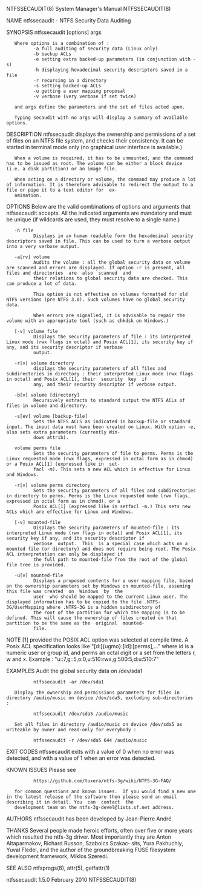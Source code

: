 NTFSSECAUDIT(8)                                                                   System Manager's Manual                                                                  NTFSSECAUDIT(8)

NAME
       ntfssecaudit - NTFS Security Data Auditing

SYNOPSIS
       ntfssecaudit [options] args

       Where options is a combination of :
              -a full auditing of security data (Linux only)
              -b backup ACLs
              -e setting extra backed-up parameters (in conjunction with -s)
              -h displaying hexadecimal security descriptors saved in a file
              -r recursing in a directory
              -s setting backed-up ACLs
              -u getting a user mapping proposal
              -v verbose (very verbose if set twice)

       and args define the parameters and the set of files acted upon.

       Typing secaudit with no args will display a summary of available options.

DESCRIPTION
       ntfssecaudit  displays  the ownership and permissions of a set of files on an NTFS file system, and checks their consistency. It can be started in terminal mode only (no graphical
       user interface is available.)

       When a volume is required, it has to be unmounted, and the command has to be issued as root. The volume can be either a block device (i.e. a disk partition) or an image file.

       When acting on a directory or volume, the command may produce a lot of information. It is therefore advisable to redirect the output to a file or pipe it to a text editor for  ex‐
       amination.

OPTIONS
       Below are the valid combinations of options and arguments that ntfssecaudit accepts. All the indicated arguments are mandatory and must be unique (if wildcards are used, they must
       resolve to a single name.)

       -h file
              Displays in an human readable form the hexadecimal security descriptors saved in file. This can be used to turn a verbose output into a very verbose output.

       -a[rv] volume
              Audits the volume : all the global security data on volume are scanned and errors are displayed. If option -r is present, all files and directories  are  also  scanned  and
              their relations to global security data are checked. This can produce a lot of data.

              This option is not effective on volumes formatted for old NTFS versions (pre NTFS 3.0). Such volumes have no global security data.

              When errors are signalled, it is advisable to repair the volume with an appropriate tool (such as chkdsk on Windows.)

       [-v] volume file
              Displays the security parameters of file : its interpreted Linux mode (rwx flags in octal) and Posix ACL[1], its security key if any, and its security descriptor if verbose
              output.

       -r[v] volume directory
              displays the security parameters of all files and subdirectories in directory : their interpreted Linux mode (rwx flags in octal) and Posix ACL[1], their  security  key  if
              any, and their security descriptor if verbose output.

       -b[v] volume [directory]
              Recursively extracts to standard output the NTFS ACLs of files in volume and directory.

       -s[ev] volume [backup-file]
              Sets the NTFS ACLS as indicated in backup-file or standard input. The input data must have been created on Linux. With option -e, also sets extra parameters (currently Win‐
              dows attrib).

       volume perms file
              Sets the security parameters of file to perms. Perms is the Linux requested mode (rwx flags, expressed in octal form as in chmod) or a Posix ACL[1] (expressed like in  set‐
              facl -m). This sets a new ACL which is effective for Linux and Windows.

       -r[v] volume perms directory
              Sets the security parameters of all files and subdirectories in directory to perms. Perms is the Linux requested mode (rwx flags, expressed in octal form as in chmod), or a
              Posix ACL[1] (expressed like in setfacl -m.) This sets new ACLs which are effective for Linux and Windows.

       [-v] mounted-file
              Displays the security parameters of mounted-file : its interpreted Linux mode (rwx flags in octal) and Posix ACL[1], its security key if any, and its security descriptor if
              verbose  output.  This  is a special case which acts on a mounted file (or directory) and does not require being root. The Posix ACL interpretation can only be displayed if
              the full path to mounted-file from the root of the global file tree is provided.

       -u[v] mounted-file
              Displays a proposed contents for a user mapping file, based on the ownership parameters set by Windows on mounted-file, assuming this file was created  on  Windows  by  the
              user  who should be mapped to the current Linux user. The displayed information has to be copied to the file .NTFS-3G/UserMapping where .NTFS-3G is a hidden subdirectory of
              the root of the partition for which the mapping is to be defined. This will cause the ownership of files created on that partition to be the same as the  original  mounted-
              file.

NOTE
       [1]  provided  the  POSIX  ACL  option was selected at compile time. A Posix ACL specification looks like "[d:]{ugmo}:[id]:[perms],..." where id is a numeric user or group id, and
       perms an octal digit or a set from the letters r, w and x.
              Example : "u::7,g::5,o:0,u:510:rwx,g:500:5,d:u:510:7"

EXAMPLES
       Audit the global security data on /dev/sda1

              ntfssecaudit -ar /dev/sda1

       Display the ownership and permissions parameters for files in directory /audio/music on device /dev/sda5, excluding sub-directories :

              ntfssecaudit /dev/sda5 /audio/music

       Set all files in directory /audio/music on device /dev/sda5 as writeable by owner and read-only for everybody :

              ntfssecaudit -r /dev/sda5 644 /audio/music

EXIT CODES
       ntfssecaudit exits with a value of 0 when no error was detected, and with a value of 1 when an error was detected.

KNOWN ISSUES
       Please see

              https://github.com/tuxera/ntfs-3g/wiki/NTFS-3G-FAQ/

       for common questions and known issues.  If you would find a new one in the latest release of the software then please send an email describing it in detail. You  can  contact  the
       development team on the ntfs-3g-devel@lists.sf.net address.

AUTHORS
       ntfssecaudit has been developed by Jean-Pierre André.

THANKS
       Several people made heroic efforts, often over five or more years which resulted the ntfs-3g driver. Most importantly they are Anton Altaparmakov, Richard Russon, Szabolcs Szakac‐
       sits, Yura Pakhuchiy, Yuval Fledel, and the author of the groundbreaking FUSE filesystem development framework, Miklos Szeredi.

SEE ALSO
       ntfsprogs(8), attr(5), getfattr(1)

ntfssecaudit 1.5.0                                                                     February 2010                                                                       NTFSSECAUDIT(8)
